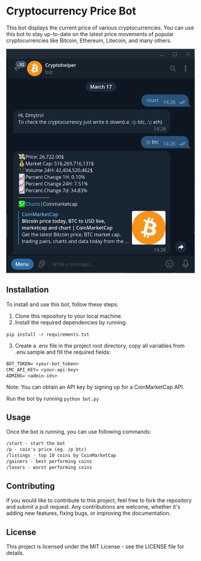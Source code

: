 # Cryptocurrency Price Bot

<p>This bot displays the current price of various cryptocurrencies. 
You can use this bot to stay up-to-date on the latest price 
movements of popular cryptocurrencies like Bitcoin, 
Ethereum, Litecoin, and many others.
</p>

![Example image](src/img.png)

## Installation
<p>To install and use this bot, follow these steps:

1. Clone this repository to your local machine.
2. Install the required dependencies by running:

```pip install -r requirements.txt```

3. Create a .env file in the project root directory, copy all variables from .env.sample and fill the required fields:
</p>

```
BOT_TOKEN= <your-bot_token>
CMC_API_KEY= <your-api-key>
ADMINS= <admin-ids>
```
Note: You can obtain an API key by signing up for a CoinMarketCap API.


Run the bot by running 
```python bot.py```

## Usage

Once the bot is running, you can use following commands:
```
/start - start the bot
/p - coin's price (eg. /p btc)
/listings - top 10 coins by CoinMarketCap
/gainers - best performing coins
/losers - worst performing coins
```

## Contributing
If you would like to contribute to this project, feel free to fork 
the repository and submit a pull request. Any contributions are welcome, 
whether it's adding new features, fixing bugs, or improving the documentation.

## License

This project is licensed under the MIT License - see the LICENSE file for details.